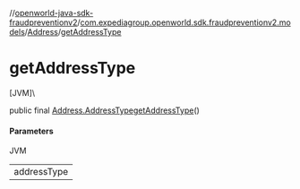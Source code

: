 //[openworld-java-sdk-fraudpreventionv2](../../../index.md)/[com.expediagroup.openworld.sdk.fraudpreventionv2.models](../index.md)/[Address](index.md)/[getAddressType](get-address-type.md)

# getAddressType

[JVM]\

public final [Address.AddressType](-address-type/index.md)[getAddressType](get-address-type.md)()

#### Parameters

JVM

| |
|---|
| addressType |
